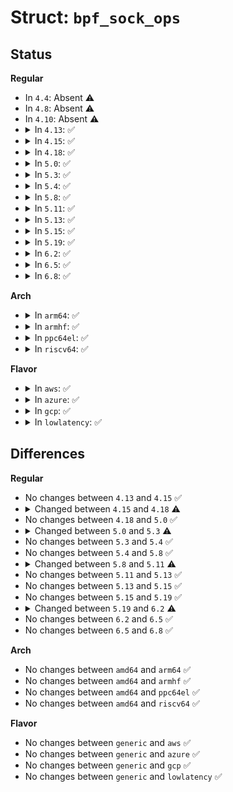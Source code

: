 # Struct: <code>bpf_sock_ops</code>

## Status
<b>Regular</b>
<ul>
<li>
In <code>4.4</code>: Absent ⚠️
</li>
<li>
In <code>4.8</code>: Absent ⚠️
</li>
<li>
In <code>4.10</code>: Absent ⚠️
</li>
<li>
<details>
<summary>In <code>4.13</code>: ✅</summary>

```c
struct bpf_sock_ops {
    __u32 op;
    __u32 reply;
    __u32 replylong[4];
    __u32 family;
    __u32 remote_ip4;
    __u32 local_ip4;
    __u32 remote_ip6[4];
    __u32 local_ip6[4];
    __u32 remote_port;
    __u32 local_port;
};
```
</details>
</li>
<li>
<details>
<summary>In <code>4.15</code>: ✅</summary>

```c
struct bpf_sock_ops {
    __u32 op;
    __u32 reply;
    __u32 replylong[4];
    __u32 family;
    __u32 remote_ip4;
    __u32 local_ip4;
    __u32 remote_ip6[4];
    __u32 local_ip6[4];
    __u32 remote_port;
    __u32 local_port;
};
```
</details>
</li>
<li>
<details>
<summary>In <code>4.18</code>: ✅</summary>

```c
struct bpf_sock_ops {
    __u32 op;
    __u32 args[4];
    __u32 reply;
    __u32 replylong[4];
    __u32 family;
    __u32 remote_ip4;
    __u32 local_ip4;
    __u32 remote_ip6[4];
    __u32 local_ip6[4];
    __u32 remote_port;
    __u32 local_port;
    __u32 is_fullsock;
    __u32 snd_cwnd;
    __u32 srtt_us;
    __u32 bpf_sock_ops_cb_flags;
    __u32 state;
    __u32 rtt_min;
    __u32 snd_ssthresh;
    __u32 rcv_nxt;
    __u32 snd_nxt;
    __u32 snd_una;
    __u32 mss_cache;
    __u32 ecn_flags;
    __u32 rate_delivered;
    __u32 rate_interval_us;
    __u32 packets_out;
    __u32 retrans_out;
    __u32 total_retrans;
    __u32 segs_in;
    __u32 data_segs_in;
    __u32 segs_out;
    __u32 data_segs_out;
    __u32 lost_out;
    __u32 sacked_out;
    __u32 sk_txhash;
    __u64 bytes_received;
    __u64 bytes_acked;
};
```
</details>
</li>
<li>
<details>
<summary>In <code>5.0</code>: ✅</summary>

```c
struct bpf_sock_ops {
    __u32 op;
    __u32 args[4];
    __u32 reply;
    __u32 replylong[4];
    __u32 family;
    __u32 remote_ip4;
    __u32 local_ip4;
    __u32 remote_ip6[4];
    __u32 local_ip6[4];
    __u32 remote_port;
    __u32 local_port;
    __u32 is_fullsock;
    __u32 snd_cwnd;
    __u32 srtt_us;
    __u32 bpf_sock_ops_cb_flags;
    __u32 state;
    __u32 rtt_min;
    __u32 snd_ssthresh;
    __u32 rcv_nxt;
    __u32 snd_nxt;
    __u32 snd_una;
    __u32 mss_cache;
    __u32 ecn_flags;
    __u32 rate_delivered;
    __u32 rate_interval_us;
    __u32 packets_out;
    __u32 retrans_out;
    __u32 total_retrans;
    __u32 segs_in;
    __u32 data_segs_in;
    __u32 segs_out;
    __u32 data_segs_out;
    __u32 lost_out;
    __u32 sacked_out;
    __u32 sk_txhash;
    __u64 bytes_received;
    __u64 bytes_acked;
};
```
</details>
</li>
<li>
<details>
<summary>In <code>5.3</code>: ✅</summary>

```c
struct bpf_sock_ops {
    __u32 op;
    __u32 args[4];
    __u32 reply;
    __u32 replylong[4];
    __u32 family;
    __u32 remote_ip4;
    __u32 local_ip4;
    __u32 remote_ip6[4];
    __u32 local_ip6[4];
    __u32 remote_port;
    __u32 local_port;
    __u32 is_fullsock;
    __u32 snd_cwnd;
    __u32 srtt_us;
    __u32 bpf_sock_ops_cb_flags;
    __u32 state;
    __u32 rtt_min;
    __u32 snd_ssthresh;
    __u32 rcv_nxt;
    __u32 snd_nxt;
    __u32 snd_una;
    __u32 mss_cache;
    __u32 ecn_flags;
    __u32 rate_delivered;
    __u32 rate_interval_us;
    __u32 packets_out;
    __u32 retrans_out;
    __u32 total_retrans;
    __u32 segs_in;
    __u32 data_segs_in;
    __u32 segs_out;
    __u32 data_segs_out;
    __u32 lost_out;
    __u32 sacked_out;
    __u32 sk_txhash;
    __u64 bytes_received;
    __u64 bytes_acked;
    struct bpf_sock *sk;
};
```
</details>
</li>
<li>
<details>
<summary>In <code>5.4</code>: ✅</summary>

```c
struct bpf_sock_ops {
    __u32 op;
    __u32 args[4];
    __u32 reply;
    __u32 replylong[4];
    __u32 family;
    __u32 remote_ip4;
    __u32 local_ip4;
    __u32 remote_ip6[4];
    __u32 local_ip6[4];
    __u32 remote_port;
    __u32 local_port;
    __u32 is_fullsock;
    __u32 snd_cwnd;
    __u32 srtt_us;
    __u32 bpf_sock_ops_cb_flags;
    __u32 state;
    __u32 rtt_min;
    __u32 snd_ssthresh;
    __u32 rcv_nxt;
    __u32 snd_nxt;
    __u32 snd_una;
    __u32 mss_cache;
    __u32 ecn_flags;
    __u32 rate_delivered;
    __u32 rate_interval_us;
    __u32 packets_out;
    __u32 retrans_out;
    __u32 total_retrans;
    __u32 segs_in;
    __u32 data_segs_in;
    __u32 segs_out;
    __u32 data_segs_out;
    __u32 lost_out;
    __u32 sacked_out;
    __u32 sk_txhash;
    __u64 bytes_received;
    __u64 bytes_acked;
    struct bpf_sock *sk;
};
```
</details>
</li>
<li>
<details>
<summary>In <code>5.8</code>: ✅</summary>

```c
struct bpf_sock_ops {
    __u32 op;
    __u32 args[4];
    __u32 reply;
    __u32 replylong[4];
    __u32 family;
    __u32 remote_ip4;
    __u32 local_ip4;
    __u32 remote_ip6[4];
    __u32 local_ip6[4];
    __u32 remote_port;
    __u32 local_port;
    __u32 is_fullsock;
    __u32 snd_cwnd;
    __u32 srtt_us;
    __u32 bpf_sock_ops_cb_flags;
    __u32 state;
    __u32 rtt_min;
    __u32 snd_ssthresh;
    __u32 rcv_nxt;
    __u32 snd_nxt;
    __u32 snd_una;
    __u32 mss_cache;
    __u32 ecn_flags;
    __u32 rate_delivered;
    __u32 rate_interval_us;
    __u32 packets_out;
    __u32 retrans_out;
    __u32 total_retrans;
    __u32 segs_in;
    __u32 data_segs_in;
    __u32 segs_out;
    __u32 data_segs_out;
    __u32 lost_out;
    __u32 sacked_out;
    __u32 sk_txhash;
    __u64 bytes_received;
    __u64 bytes_acked;
    struct bpf_sock *sk;
};
```
</details>
</li>
<li>
<details>
<summary>In <code>5.11</code>: ✅</summary>

```c
struct bpf_sock_ops {
    __u32 op;
    __u32 args[4];
    __u32 reply;
    __u32 replylong[4];
    __u32 family;
    __u32 remote_ip4;
    __u32 local_ip4;
    __u32 remote_ip6[4];
    __u32 local_ip6[4];
    __u32 remote_port;
    __u32 local_port;
    __u32 is_fullsock;
    __u32 snd_cwnd;
    __u32 srtt_us;
    __u32 bpf_sock_ops_cb_flags;
    __u32 state;
    __u32 rtt_min;
    __u32 snd_ssthresh;
    __u32 rcv_nxt;
    __u32 snd_nxt;
    __u32 snd_una;
    __u32 mss_cache;
    __u32 ecn_flags;
    __u32 rate_delivered;
    __u32 rate_interval_us;
    __u32 packets_out;
    __u32 retrans_out;
    __u32 total_retrans;
    __u32 segs_in;
    __u32 data_segs_in;
    __u32 segs_out;
    __u32 data_segs_out;
    __u32 lost_out;
    __u32 sacked_out;
    __u32 sk_txhash;
    __u64 bytes_received;
    __u64 bytes_acked;
    struct bpf_sock *sk;
    void *skb_data;
    void *skb_data_end;
    __u32 skb_len;
    __u32 skb_tcp_flags;
};
```
</details>
</li>
<li>
<details>
<summary>In <code>5.13</code>: ✅</summary>

```c
struct bpf_sock_ops {
    __u32 op;
    __u32 args[4];
    __u32 reply;
    __u32 replylong[4];
    __u32 family;
    __u32 remote_ip4;
    __u32 local_ip4;
    __u32 remote_ip6[4];
    __u32 local_ip6[4];
    __u32 remote_port;
    __u32 local_port;
    __u32 is_fullsock;
    __u32 snd_cwnd;
    __u32 srtt_us;
    __u32 bpf_sock_ops_cb_flags;
    __u32 state;
    __u32 rtt_min;
    __u32 snd_ssthresh;
    __u32 rcv_nxt;
    __u32 snd_nxt;
    __u32 snd_una;
    __u32 mss_cache;
    __u32 ecn_flags;
    __u32 rate_delivered;
    __u32 rate_interval_us;
    __u32 packets_out;
    __u32 retrans_out;
    __u32 total_retrans;
    __u32 segs_in;
    __u32 data_segs_in;
    __u32 segs_out;
    __u32 data_segs_out;
    __u32 lost_out;
    __u32 sacked_out;
    __u32 sk_txhash;
    __u64 bytes_received;
    __u64 bytes_acked;
    struct bpf_sock *sk;
    void *skb_data;
    void *skb_data_end;
    __u32 skb_len;
    __u32 skb_tcp_flags;
};
```
</details>
</li>
<li>
<details>
<summary>In <code>5.15</code>: ✅</summary>

```c
struct bpf_sock_ops {
    __u32 op;
    __u32 args[4];
    __u32 reply;
    __u32 replylong[4];
    __u32 family;
    __u32 remote_ip4;
    __u32 local_ip4;
    __u32 remote_ip6[4];
    __u32 local_ip6[4];
    __u32 remote_port;
    __u32 local_port;
    __u32 is_fullsock;
    __u32 snd_cwnd;
    __u32 srtt_us;
    __u32 bpf_sock_ops_cb_flags;
    __u32 state;
    __u32 rtt_min;
    __u32 snd_ssthresh;
    __u32 rcv_nxt;
    __u32 snd_nxt;
    __u32 snd_una;
    __u32 mss_cache;
    __u32 ecn_flags;
    __u32 rate_delivered;
    __u32 rate_interval_us;
    __u32 packets_out;
    __u32 retrans_out;
    __u32 total_retrans;
    __u32 segs_in;
    __u32 data_segs_in;
    __u32 segs_out;
    __u32 data_segs_out;
    __u32 lost_out;
    __u32 sacked_out;
    __u32 sk_txhash;
    __u64 bytes_received;
    __u64 bytes_acked;
    struct bpf_sock *sk;
    void *skb_data;
    void *skb_data_end;
    __u32 skb_len;
    __u32 skb_tcp_flags;
};
```
</details>
</li>
<li>
<details>
<summary>In <code>5.19</code>: ✅</summary>

```c
struct bpf_sock_ops {
    __u32 op;
    __u32 args[4];
    __u32 reply;
    __u32 replylong[4];
    __u32 family;
    __u32 remote_ip4;
    __u32 local_ip4;
    __u32 remote_ip6[4];
    __u32 local_ip6[4];
    __u32 remote_port;
    __u32 local_port;
    __u32 is_fullsock;
    __u32 snd_cwnd;
    __u32 srtt_us;
    __u32 bpf_sock_ops_cb_flags;
    __u32 state;
    __u32 rtt_min;
    __u32 snd_ssthresh;
    __u32 rcv_nxt;
    __u32 snd_nxt;
    __u32 snd_una;
    __u32 mss_cache;
    __u32 ecn_flags;
    __u32 rate_delivered;
    __u32 rate_interval_us;
    __u32 packets_out;
    __u32 retrans_out;
    __u32 total_retrans;
    __u32 segs_in;
    __u32 data_segs_in;
    __u32 segs_out;
    __u32 data_segs_out;
    __u32 lost_out;
    __u32 sacked_out;
    __u32 sk_txhash;
    __u64 bytes_received;
    __u64 bytes_acked;
    struct bpf_sock *sk;
    void *skb_data;
    void *skb_data_end;
    __u32 skb_len;
    __u32 skb_tcp_flags;
};
```
</details>
</li>
<li>
<details>
<summary>In <code>6.2</code>: ✅</summary>

```c
struct bpf_sock_ops {
    __u32 op;
    __u32 args[4];
    __u32 reply;
    __u32 replylong[4];
    __u32 family;
    __u32 remote_ip4;
    __u32 local_ip4;
    __u32 remote_ip6[4];
    __u32 local_ip6[4];
    __u32 remote_port;
    __u32 local_port;
    __u32 is_fullsock;
    __u32 snd_cwnd;
    __u32 srtt_us;
    __u32 bpf_sock_ops_cb_flags;
    __u32 state;
    __u32 rtt_min;
    __u32 snd_ssthresh;
    __u32 rcv_nxt;
    __u32 snd_nxt;
    __u32 snd_una;
    __u32 mss_cache;
    __u32 ecn_flags;
    __u32 rate_delivered;
    __u32 rate_interval_us;
    __u32 packets_out;
    __u32 retrans_out;
    __u32 total_retrans;
    __u32 segs_in;
    __u32 data_segs_in;
    __u32 segs_out;
    __u32 data_segs_out;
    __u32 lost_out;
    __u32 sacked_out;
    __u32 sk_txhash;
    __u64 bytes_received;
    __u64 bytes_acked;
    struct bpf_sock *sk;
    void *skb_data;
    void *skb_data_end;
    __u32 skb_len;
    __u32 skb_tcp_flags;
    __u64 skb_hwtstamp;
};
```
</details>
</li>
<li>
<details>
<summary>In <code>6.5</code>: ✅</summary>

```c
struct bpf_sock_ops {
    __u32 op;
    __u32 args[4];
    __u32 reply;
    __u32 replylong[4];
    __u32 family;
    __u32 remote_ip4;
    __u32 local_ip4;
    __u32 remote_ip6[4];
    __u32 local_ip6[4];
    __u32 remote_port;
    __u32 local_port;
    __u32 is_fullsock;
    __u32 snd_cwnd;
    __u32 srtt_us;
    __u32 bpf_sock_ops_cb_flags;
    __u32 state;
    __u32 rtt_min;
    __u32 snd_ssthresh;
    __u32 rcv_nxt;
    __u32 snd_nxt;
    __u32 snd_una;
    __u32 mss_cache;
    __u32 ecn_flags;
    __u32 rate_delivered;
    __u32 rate_interval_us;
    __u32 packets_out;
    __u32 retrans_out;
    __u32 total_retrans;
    __u32 segs_in;
    __u32 data_segs_in;
    __u32 segs_out;
    __u32 data_segs_out;
    __u32 lost_out;
    __u32 sacked_out;
    __u32 sk_txhash;
    __u64 bytes_received;
    __u64 bytes_acked;
    struct bpf_sock *sk;
    void *skb_data;
    void *skb_data_end;
    __u32 skb_len;
    __u32 skb_tcp_flags;
    __u64 skb_hwtstamp;
};
```
</details>
</li>
<li>
<details>
<summary>In <code>6.8</code>: ✅</summary>

```c
struct bpf_sock_ops {
    __u32 op;
    __u32 args[4];
    __u32 reply;
    __u32 replylong[4];
    __u32 family;
    __u32 remote_ip4;
    __u32 local_ip4;
    __u32 remote_ip6[4];
    __u32 local_ip6[4];
    __u32 remote_port;
    __u32 local_port;
    __u32 is_fullsock;
    __u32 snd_cwnd;
    __u32 srtt_us;
    __u32 bpf_sock_ops_cb_flags;
    __u32 state;
    __u32 rtt_min;
    __u32 snd_ssthresh;
    __u32 rcv_nxt;
    __u32 snd_nxt;
    __u32 snd_una;
    __u32 mss_cache;
    __u32 ecn_flags;
    __u32 rate_delivered;
    __u32 rate_interval_us;
    __u32 packets_out;
    __u32 retrans_out;
    __u32 total_retrans;
    __u32 segs_in;
    __u32 data_segs_in;
    __u32 segs_out;
    __u32 data_segs_out;
    __u32 lost_out;
    __u32 sacked_out;
    __u32 sk_txhash;
    __u64 bytes_received;
    __u64 bytes_acked;
    struct bpf_sock *sk;
    void *skb_data;
    void *skb_data_end;
    __u32 skb_len;
    __u32 skb_tcp_flags;
    __u64 skb_hwtstamp;
};
```
</details>
</li>
</ul>
<b>Arch</b>
<ul>
<li>
<details>
<summary>In <code>arm64</code>: ✅</summary>

```c
struct bpf_sock_ops {
    __u32 op;
    __u32 args[4];
    __u32 reply;
    __u32 replylong[4];
    __u32 family;
    __u32 remote_ip4;
    __u32 local_ip4;
    __u32 remote_ip6[4];
    __u32 local_ip6[4];
    __u32 remote_port;
    __u32 local_port;
    __u32 is_fullsock;
    __u32 snd_cwnd;
    __u32 srtt_us;
    __u32 bpf_sock_ops_cb_flags;
    __u32 state;
    __u32 rtt_min;
    __u32 snd_ssthresh;
    __u32 rcv_nxt;
    __u32 snd_nxt;
    __u32 snd_una;
    __u32 mss_cache;
    __u32 ecn_flags;
    __u32 rate_delivered;
    __u32 rate_interval_us;
    __u32 packets_out;
    __u32 retrans_out;
    __u32 total_retrans;
    __u32 segs_in;
    __u32 data_segs_in;
    __u32 segs_out;
    __u32 data_segs_out;
    __u32 lost_out;
    __u32 sacked_out;
    __u32 sk_txhash;
    __u64 bytes_received;
    __u64 bytes_acked;
    struct bpf_sock *sk;
};
```
</details>
</li>
<li>
<details>
<summary>In <code>armhf</code>: ✅</summary>

```c
struct bpf_sock_ops {
    __u32 op;
    __u32 args[4];
    __u32 reply;
    __u32 replylong[4];
    __u32 family;
    __u32 remote_ip4;
    __u32 local_ip4;
    __u32 remote_ip6[4];
    __u32 local_ip6[4];
    __u32 remote_port;
    __u32 local_port;
    __u32 is_fullsock;
    __u32 snd_cwnd;
    __u32 srtt_us;
    __u32 bpf_sock_ops_cb_flags;
    __u32 state;
    __u32 rtt_min;
    __u32 snd_ssthresh;
    __u32 rcv_nxt;
    __u32 snd_nxt;
    __u32 snd_una;
    __u32 mss_cache;
    __u32 ecn_flags;
    __u32 rate_delivered;
    __u32 rate_interval_us;
    __u32 packets_out;
    __u32 retrans_out;
    __u32 total_retrans;
    __u32 segs_in;
    __u32 data_segs_in;
    __u32 segs_out;
    __u32 data_segs_out;
    __u32 lost_out;
    __u32 sacked_out;
    __u32 sk_txhash;
    __u64 bytes_received;
    __u64 bytes_acked;
    struct bpf_sock *sk;
};
```
</details>
</li>
<li>
<details>
<summary>In <code>ppc64el</code>: ✅</summary>

```c
struct bpf_sock_ops {
    __u32 op;
    __u32 args[4];
    __u32 reply;
    __u32 replylong[4];
    __u32 family;
    __u32 remote_ip4;
    __u32 local_ip4;
    __u32 remote_ip6[4];
    __u32 local_ip6[4];
    __u32 remote_port;
    __u32 local_port;
    __u32 is_fullsock;
    __u32 snd_cwnd;
    __u32 srtt_us;
    __u32 bpf_sock_ops_cb_flags;
    __u32 state;
    __u32 rtt_min;
    __u32 snd_ssthresh;
    __u32 rcv_nxt;
    __u32 snd_nxt;
    __u32 snd_una;
    __u32 mss_cache;
    __u32 ecn_flags;
    __u32 rate_delivered;
    __u32 rate_interval_us;
    __u32 packets_out;
    __u32 retrans_out;
    __u32 total_retrans;
    __u32 segs_in;
    __u32 data_segs_in;
    __u32 segs_out;
    __u32 data_segs_out;
    __u32 lost_out;
    __u32 sacked_out;
    __u32 sk_txhash;
    __u64 bytes_received;
    __u64 bytes_acked;
    struct bpf_sock *sk;
};
```
</details>
</li>
<li>
<details>
<summary>In <code>riscv64</code>: ✅</summary>

```c
struct bpf_sock_ops {
    __u32 op;
    __u32 args[4];
    __u32 reply;
    __u32 replylong[4];
    __u32 family;
    __u32 remote_ip4;
    __u32 local_ip4;
    __u32 remote_ip6[4];
    __u32 local_ip6[4];
    __u32 remote_port;
    __u32 local_port;
    __u32 is_fullsock;
    __u32 snd_cwnd;
    __u32 srtt_us;
    __u32 bpf_sock_ops_cb_flags;
    __u32 state;
    __u32 rtt_min;
    __u32 snd_ssthresh;
    __u32 rcv_nxt;
    __u32 snd_nxt;
    __u32 snd_una;
    __u32 mss_cache;
    __u32 ecn_flags;
    __u32 rate_delivered;
    __u32 rate_interval_us;
    __u32 packets_out;
    __u32 retrans_out;
    __u32 total_retrans;
    __u32 segs_in;
    __u32 data_segs_in;
    __u32 segs_out;
    __u32 data_segs_out;
    __u32 lost_out;
    __u32 sacked_out;
    __u32 sk_txhash;
    __u64 bytes_received;
    __u64 bytes_acked;
    struct bpf_sock *sk;
};
```
</details>
</li>
</ul>
<b>Flavor</b>
<ul>
<li>
<details>
<summary>In <code>aws</code>: ✅</summary>

```c
struct bpf_sock_ops {
    __u32 op;
    __u32 args[4];
    __u32 reply;
    __u32 replylong[4];
    __u32 family;
    __u32 remote_ip4;
    __u32 local_ip4;
    __u32 remote_ip6[4];
    __u32 local_ip6[4];
    __u32 remote_port;
    __u32 local_port;
    __u32 is_fullsock;
    __u32 snd_cwnd;
    __u32 srtt_us;
    __u32 bpf_sock_ops_cb_flags;
    __u32 state;
    __u32 rtt_min;
    __u32 snd_ssthresh;
    __u32 rcv_nxt;
    __u32 snd_nxt;
    __u32 snd_una;
    __u32 mss_cache;
    __u32 ecn_flags;
    __u32 rate_delivered;
    __u32 rate_interval_us;
    __u32 packets_out;
    __u32 retrans_out;
    __u32 total_retrans;
    __u32 segs_in;
    __u32 data_segs_in;
    __u32 segs_out;
    __u32 data_segs_out;
    __u32 lost_out;
    __u32 sacked_out;
    __u32 sk_txhash;
    __u64 bytes_received;
    __u64 bytes_acked;
    struct bpf_sock *sk;
};
```
</details>
</li>
<li>
<details>
<summary>In <code>azure</code>: ✅</summary>

```c
struct bpf_sock_ops {
    __u32 op;
    __u32 args[4];
    __u32 reply;
    __u32 replylong[4];
    __u32 family;
    __u32 remote_ip4;
    __u32 local_ip4;
    __u32 remote_ip6[4];
    __u32 local_ip6[4];
    __u32 remote_port;
    __u32 local_port;
    __u32 is_fullsock;
    __u32 snd_cwnd;
    __u32 srtt_us;
    __u32 bpf_sock_ops_cb_flags;
    __u32 state;
    __u32 rtt_min;
    __u32 snd_ssthresh;
    __u32 rcv_nxt;
    __u32 snd_nxt;
    __u32 snd_una;
    __u32 mss_cache;
    __u32 ecn_flags;
    __u32 rate_delivered;
    __u32 rate_interval_us;
    __u32 packets_out;
    __u32 retrans_out;
    __u32 total_retrans;
    __u32 segs_in;
    __u32 data_segs_in;
    __u32 segs_out;
    __u32 data_segs_out;
    __u32 lost_out;
    __u32 sacked_out;
    __u32 sk_txhash;
    __u64 bytes_received;
    __u64 bytes_acked;
    struct bpf_sock *sk;
};
```
</details>
</li>
<li>
<details>
<summary>In <code>gcp</code>: ✅</summary>

```c
struct bpf_sock_ops {
    __u32 op;
    __u32 args[4];
    __u32 reply;
    __u32 replylong[4];
    __u32 family;
    __u32 remote_ip4;
    __u32 local_ip4;
    __u32 remote_ip6[4];
    __u32 local_ip6[4];
    __u32 remote_port;
    __u32 local_port;
    __u32 is_fullsock;
    __u32 snd_cwnd;
    __u32 srtt_us;
    __u32 bpf_sock_ops_cb_flags;
    __u32 state;
    __u32 rtt_min;
    __u32 snd_ssthresh;
    __u32 rcv_nxt;
    __u32 snd_nxt;
    __u32 snd_una;
    __u32 mss_cache;
    __u32 ecn_flags;
    __u32 rate_delivered;
    __u32 rate_interval_us;
    __u32 packets_out;
    __u32 retrans_out;
    __u32 total_retrans;
    __u32 segs_in;
    __u32 data_segs_in;
    __u32 segs_out;
    __u32 data_segs_out;
    __u32 lost_out;
    __u32 sacked_out;
    __u32 sk_txhash;
    __u64 bytes_received;
    __u64 bytes_acked;
    struct bpf_sock *sk;
};
```
</details>
</li>
<li>
<details>
<summary>In <code>lowlatency</code>: ✅</summary>

```c
struct bpf_sock_ops {
    __u32 op;
    __u32 args[4];
    __u32 reply;
    __u32 replylong[4];
    __u32 family;
    __u32 remote_ip4;
    __u32 local_ip4;
    __u32 remote_ip6[4];
    __u32 local_ip6[4];
    __u32 remote_port;
    __u32 local_port;
    __u32 is_fullsock;
    __u32 snd_cwnd;
    __u32 srtt_us;
    __u32 bpf_sock_ops_cb_flags;
    __u32 state;
    __u32 rtt_min;
    __u32 snd_ssthresh;
    __u32 rcv_nxt;
    __u32 snd_nxt;
    __u32 snd_una;
    __u32 mss_cache;
    __u32 ecn_flags;
    __u32 rate_delivered;
    __u32 rate_interval_us;
    __u32 packets_out;
    __u32 retrans_out;
    __u32 total_retrans;
    __u32 segs_in;
    __u32 data_segs_in;
    __u32 segs_out;
    __u32 data_segs_out;
    __u32 lost_out;
    __u32 sacked_out;
    __u32 sk_txhash;
    __u64 bytes_received;
    __u64 bytes_acked;
    struct bpf_sock *sk;
};
```
</details>
</li>
</ul>

## Differences
<b>Regular</b>
<ul>
<li>
No changes between <code>4.13</code> and <code>4.15</code> ✅
</li>
<li>
<details>
<summary>Changed between <code>4.15</code> and <code>4.18</code> ⚠️</summary>
<ul>
<li>
<b>Field added. </b>
<code>__u32 args[4]</code>
</li>
<li>
<b>Field added. </b>
<code>__u32 is_fullsock</code>
</li>
<li>
<b>Field added. </b>
<code>__u32 snd_cwnd</code>
</li>
<li>
<b>Field added. </b>
<code>__u32 srtt_us</code>
</li>
<li>
<b>Field added. </b>
<code>__u32 bpf_sock_ops_cb_flags</code>
</li>
<li>
<b>Field added. </b>
<code>__u32 state</code>
</li>
<li>
<b>Field added. </b>
<code>__u32 rtt_min</code>
</li>
<li>
<b>Field added. </b>
<code>__u32 snd_ssthresh</code>
</li>
<li>
<b>Field added. </b>
<code>__u32 rcv_nxt</code>
</li>
<li>
<b>Field added. </b>
<code>__u32 snd_nxt</code>
</li>
<li>
<b>Field added. </b>
<code>__u32 snd_una</code>
</li>
<li>
<b>Field added. </b>
<code>__u32 mss_cache</code>
</li>
<li>
<b>Field added. </b>
<code>__u32 ecn_flags</code>
</li>
<li>
<b>Field added. </b>
<code>__u32 rate_delivered</code>
</li>
<li>
<b>Field added. </b>
<code>__u32 rate_interval_us</code>
</li>
<li>
<b>Field added. </b>
<code>__u32 packets_out</code>
</li>
<li>
<b>Field added. </b>
<code>__u32 retrans_out</code>
</li>
<li>
<b>Field added. </b>
<code>__u32 total_retrans</code>
</li>
<li>
<b>Field added. </b>
<code>__u32 segs_in</code>
</li>
<li>
<b>Field added. </b>
<code>__u32 data_segs_in</code>
</li>
<li>
<b>Field added. </b>
<code>__u32 segs_out</code>
</li>
<li>
<b>Field added. </b>
<code>__u32 data_segs_out</code>
</li>
<li>
<b>Field added. </b>
<code>__u32 lost_out</code>
</li>
<li>
<b>Field added. </b>
<code>__u32 sacked_out</code>
</li>
<li>
<b>Field added. </b>
<code>__u32 sk_txhash</code>
</li>
<li>
<b>Field added. </b>
<code>__u64 bytes_received</code>
</li>
<li>
<b>Field added. </b>
<code>__u64 bytes_acked</code>
</li>
</ul>
</details>
</li>
<li>
No changes between <code>4.18</code> and <code>5.0</code> ✅
</li>
<li>
<details>
<summary>Changed between <code>5.0</code> and <code>5.3</code> ⚠️</summary>
<ul>
<li>
<b>Field added. </b>
<code>struct bpf_sock *sk</code>
</li>
</ul>
</details>
</li>
<li>
No changes between <code>5.3</code> and <code>5.4</code> ✅
</li>
<li>
No changes between <code>5.4</code> and <code>5.8</code> ✅
</li>
<li>
<details>
<summary>Changed between <code>5.8</code> and <code>5.11</code> ⚠️</summary>
<ul>
<li>
<b>Field added. </b>
<code>void *skb_data</code>
</li>
<li>
<b>Field added. </b>
<code>void *skb_data_end</code>
</li>
<li>
<b>Field added. </b>
<code>__u32 skb_len</code>
</li>
<li>
<b>Field added. </b>
<code>__u32 skb_tcp_flags</code>
</li>
</ul>
</details>
</li>
<li>
No changes between <code>5.11</code> and <code>5.13</code> ✅
</li>
<li>
No changes between <code>5.13</code> and <code>5.15</code> ✅
</li>
<li>
No changes between <code>5.15</code> and <code>5.19</code> ✅
</li>
<li>
<details>
<summary>Changed between <code>5.19</code> and <code>6.2</code> ⚠️</summary>
<ul>
<li>
<b>Field added. </b>
<code>__u64 skb_hwtstamp</code>
</li>
</ul>
</details>
</li>
<li>
No changes between <code>6.2</code> and <code>6.5</code> ✅
</li>
<li>
No changes between <code>6.5</code> and <code>6.8</code> ✅
</li>
</ul>
<b>Arch</b>
<ul>
<li>
No changes between <code>amd64</code> and <code>arm64</code> ✅
</li>
<li>
No changes between <code>amd64</code> and <code>armhf</code> ✅
</li>
<li>
No changes between <code>amd64</code> and <code>ppc64el</code> ✅
</li>
<li>
No changes between <code>amd64</code> and <code>riscv64</code> ✅
</li>
</ul>
<b>Flavor</b>
<ul>
<li>
No changes between <code>generic</code> and <code>aws</code> ✅
</li>
<li>
No changes between <code>generic</code> and <code>azure</code> ✅
</li>
<li>
No changes between <code>generic</code> and <code>gcp</code> ✅
</li>
<li>
No changes between <code>generic</code> and <code>lowlatency</code> ✅
</li>
</ul>
